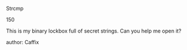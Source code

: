 Strcmp

150

This is my binary lockbox full of secret strings. Can you help me open it?

author: Caffix
